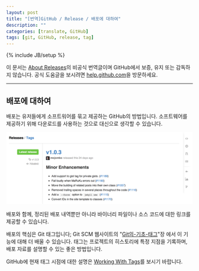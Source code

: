 ```yaml
---
layout: post
title: "[번역]GitHub / Release / 배포에 대하여"
description: ""
categories: [translate, GitHub]
tags: [git, GitHub, release, tag]
---
```

{% include JB/setup %}

이 문서는 [About Releases](https://help.github.com/articles/about-releases)의 비공식 번역글이며 GitHub에서 보증, 유지 또는 감독하지 않습니다. 공식 도움글을 보시려면 [help.github.com](https://help.github.com)을 방문하세요.

---

## 배포에 대하여

배포는 유저들에게 소프트워어를 묶고 제공하는 GitHub의 방법입니다. 소프트웨어를 제공하기 위해 다운로드를 사용하는 것으로 대신으로 생각할 수 있습니다.

![overview](/../../../../image/2014/03/github-release-overview.png)

배포와 함께, 정리된 배포 내역뿐만 아니라 바이너리 파일이나 소스 코드에 대한 링크를 제공할 수 있습니다.

배포의 핵심은 Git 태그입니다; Git SCM 웹사이트의 "[Git의-기초-태그](http://git-scm.com/book/ko/Git의-기초-태그)"장 에서 이 기능에 대해 더 배울 수 있습니다. 태그는 프로젝트의 히스토리에 특정 지점을 기록하며, 배포 자료를 설명할 수 있는 좋은 방법입니다.

GitHub에 현재 태그 시점에 대한 설명은 [Working With Tags](https://help.github.com/articles/working-with-tags)를 보시기 바랍니다.